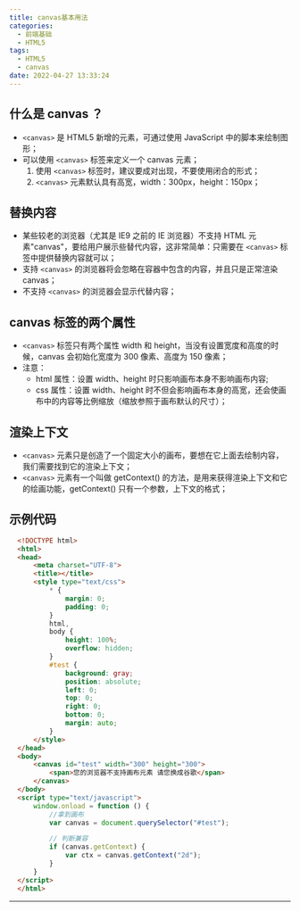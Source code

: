 ```yaml
---
title: canvas基本用法
categories:
  - 前端基础
  - HTML5
tags:
  - HTML5
  - canvas
date: 2022-04-27 13:33:24
---
```


## 什么是 canvas ？

- `<canvas>` 是 HTML5 新增的元素，可通过使用 JavaScript 中的脚本来绘制图形；
- 可以使用 `<canvas>` 标签来定义一个 canvas 元素；
  1. 使用 `<canvas>` 标签时，建议要成对出现，不要使用闭合的形式；
  2. `<canvas>` 元素默认具有高宽，width：300px，height：150px；

## 替换内容

- 某些较老的浏览器（尤其是 IE9 之前的 IE 浏览器）不支持 HTML 元素"canvas"，要给用户展示些替代内容，这非常简单：只需要在 `<canvas>` 标签中提供替换内容就可以；
- 支持 `<canvas>` 的浏览器将会忽略在容器中包含的内容，并且只是正常渲染 canvas；
- 不支持 `<canvas>` 的浏览器会显示代替内容；

## canvas 标签的两个属性

- `<canvas>` 标签只有两个属性 width 和 height，当没有设置宽度和高度的时候，canvas 会初始化宽度为 300 像素、高度为 150 像素；
- 注意：
  - html 属性：设置 width、height 时只影响画布本身不影响画布内容;
  - css 属性：设置 width、height 时不但会影响画布本身的高宽，还会使画布中的内容等比例缩放（缩放参照于画布默认的尺寸）；

## 渲染上下文

- `<canvas>` 元素只是创造了一个固定大小的画布，要想在它上面去绘制内容，我们需要找到它的渲染上下文；
- `<canvas>` 元素有一个叫做 getContext() 的方法，是用来获得渲染上下文和它的绘画功能，getContext() 只有一个参数，上下文的格式；

## 示例代码
  ```HTML
    <!DOCTYPE html>
    <html>
    <head>
        <meta charset="UTF-8">
        <title></title>
        <style type="text/css">
            * {
                margin: 0;
                padding: 0;
            }
            html,
            body {
                height: 100%;
                overflow: hidden;
            }
            #test {
                background: gray;
                position: absolute;
                left: 0;
                top: 0;
                right: 0;
                bottom: 0;
                margin: auto;
            }
        </style>
    </head>
    <body>
        <canvas id="test" width="300" height="300">
            <span>您的浏览器不支持画布元素 请您换成谷歌</span>
        </canvas>
    </body>
    <script type="text/javascript">
        window.onload = function () {
            //拿到画布
            var canvas = document.querySelector("#test");

            // 判断兼容
            if (canvas.getContext) {
                var ctx = canvas.getContext("2d");
            }
        }
    </script>
    </html>
  ```

---
